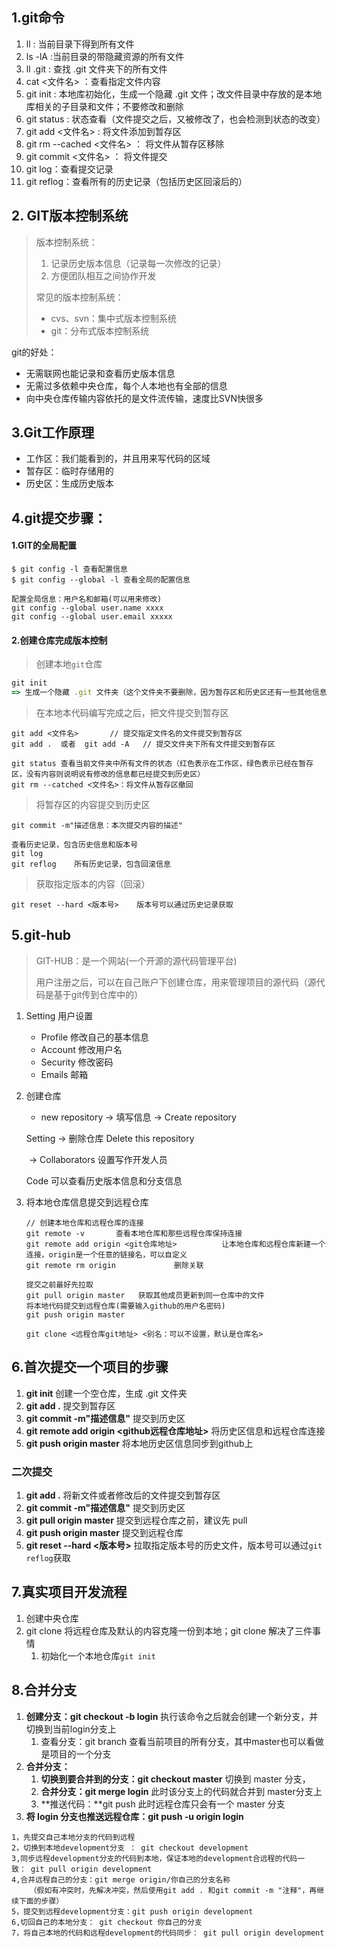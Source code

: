 ## 1.git命令

1.  ll : 当前目录下得到所有文件
2.  ls -lA :当前目录的带隐藏资源的所有文件
3.  ll .git : 查找 .git 文件夹下的所有文件
4.  cat <文件名> ：查看指定文件内容
5.  git init : 本地库初始化，生成一个隐藏 .git 文件；改文件目录中存放的是本地库相关的子目录和文件；不要修改和删除
6. git status : 状态查看（文件提交之后，又被修改了，也会检测到状态的改变）
7.  git add <文件名> : 将文件添加到暂存区
8. git rm --cached  <文件名> ： 将文件从暂存区移除
9. git commit <文件名> ： 将文件提交
10. git log：查看提交记录
11. git reflog：查看所有的历史记录（包括历史区回滚后的）

## 2. GIT版本控制系统

> 版本控制系统：
>
> 1. 记录历史版本信息（记录每一次修改的记录）
> 2. 方便团队相互之间协作开发
>
> 常见的版本控制系统：
>
> - cvs、svn：集中式版本控制系统
> - git：分布式版本控制系统

git的好处：

- 无需联网也能记录和查看历史版本信息
- 无需过多依赖中央仓库，每个人本地也有全部的信息
- 向中央仓库传输内容依托的是文件流传输，速度比SVN快很多

## 3.Git工作原理

- 工作区：我们能看到的，并且用来写代码的区域
- 暂存区：临时存储用的
- 历史区：生成历史版本



## 4.git提交步骤：

#### 1.GIT的全局配置

```shell
$ git config -l 查看配置信息
$ git config --global -l 查看全局的配置信息

配置全局信息：用户名和邮箱(可以用来修改)
git config --global user.name xxxx
git config --global user.email xxxxx
```

#### 2.创建仓库完成版本控制

> 创建本地`git`仓库

```javascript
git init   
=> 生成一个隐藏 .git 文件夹（这个文件夹不要删除，因为暂存区和历史区还有一些其他信息都在里面）
```

> 在本地本代码编写完成之后，把文件提交到暂存区

```shell
git add <文件名>		// 提交指定文件名的文件提交到暂存区
git add .  或者  git add -A   // 提交文件夹下所有文件提交到暂存区

git status 查看当前文件夹中所有文件的状态（红色表示在工作区，绿色表示已经在暂存区，没有内容则说明说有修改的信息都已经提交到历史区）
git rm --catched <文件名>：将文件从暂存区撤回
```

>将暂存区的内容提交到历史区

```shell
git commit -m"描述信息：本次提交内容的描述"

查看历史记录，包含历史信息和版本号
git log
git reflog    所有历史记录，包含回滚信息
```

> 获取指定版本的内容（回滚）

```shell
git reset --hard <版本号>    版本号可以通过历史记录获取
```



## 5.git-hub

>GIT-HUB：是一个网站(一个开源的源代码管理平台)
>
>​	用户注册之后，可以在自己账户下创建仓库，用来管理项目的源代码（源代码是基于git传到仓库中的）

1. Setting 用户设置

   - Profile 修改自己的基本信息
   - Account 修改用户名
   - Security 修改密码
   - Emails 邮箱

2. 创建仓库

   - new repository -> 填写信息 -> Create repository

   Setting  -> 删除仓库  Delete this repository

   ​			 -> Collaborators 设置写作开发人员

   Code 可以查看历史版本信息和分支信息

3. 将本地仓库信息提交到远程仓库

   ```shell
   // 创建本地仓库和远程仓库的连接
   git remote -v       查看本地仓库和那些远程仓库保持连接
   git remote add origin <git仓库地址>			让本地仓库和远程仓库新建一个连接，origin是一个任意的链接名，可以自定义
   git remote rm origin 			删除关联
   ```

   ```shell
   提交之前最好先拉取
   git pull origin master   获取其他成员更新到同一仓库中的文件
   将本地代码提交到远程仓库(需要输入github的用户名密码)
   git push origin master
   ```
   
   ```shell
   git clone <远程仓库git地址> <别名：可以不设置，默认是仓库名>
   ```
   
   

## 6.首次提交一个项目的步骤

1. **git init** 创建一个空仓库，生成 .git 文件夹
2. **git add .**  提交到暂存区
3. **git commit -m"描述信息"**    提交到历史区
4. **git remote add origin <github远程仓库地址>**   将历史区信息和远程仓库连接
5. **git push origin master**   将本地历史区信息同步到github上

### 二次提交

1. **git add .**  将新文件或者修改后的文件提交到暂存区
2. **git commit -m"描述信息"**     提交到历史区
3. **git pull origin master**   提交到远程仓库之前，建议先 pull
4. **git push origin master**  提交到远程仓库
5. **git reset --hard <版本号>**   拉取指定版本号的历史文件，版本号可以通过`git reflog`获取

## 7.真实项目开发流程

1. 创建中央仓库
2. git clone 将远程仓库及默认的内容克隆一份到本地；git clone 解决了三件事情
   1. 初始化一个本地仓库`git init`

## 8.合并分支

1. **创建分支：git checkout -b login**		执行该命令之后就会创建一个新分支，并切换到当前login分支上
   1. 查看分支：git   branch  查看当前项目的所有分支，其中master也可以看做是项目的一个分支
2. **合并分支：**
   1. **切换到要合并到的分支：git   checkout  master**    切换到 master 分支，
   2. **合并分支：git  merge  login**     此时该分支上的代码就合并到 master分支上
   3. **推送代码：**git push         此时远程仓库只会有一个 master 分支
3. **将 login 分支也推送远程仓库：git  push  -u  origin  login** 

```shell
1，先提交自己本地分支的代码到远程
2，切换到本地development分支 ： git checkout development
3,同步远程development分支的代码到本地，保证本地的development合远程的代码一致： git pull origin development
4,合并远程自己的分支：git merge origin/你自己的分支名称
    （假如有冲突时，先解决冲突，然后使用git add . 和git commit -m "注释"，再继续下面的步骤）
5，提交到远程development分支：git push origin development
6,切回自己的本地分支： git checkout 你自己的分支
7，将自己本地的代码和远程development的代码同步： git pull origin development
```

